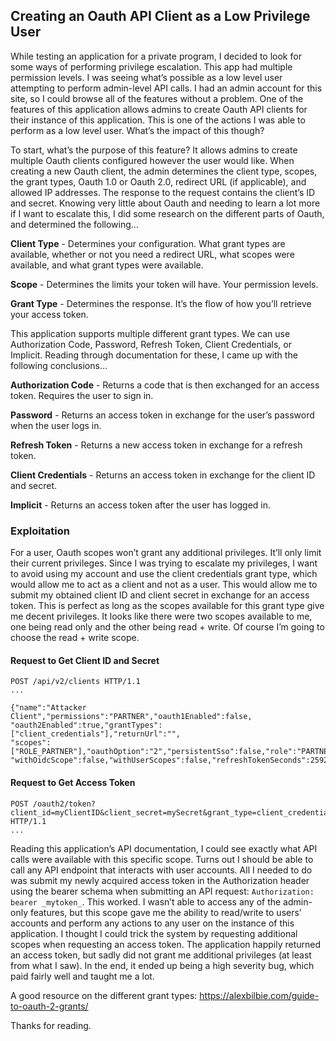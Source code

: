   ## Creating an Oauth API Client as a Low Privilege User

While testing an application for a private program, I decided to look for some ways of performing privilege escalation. This app had multiple permission levels. I was seeing what’s possible as a low level user attempting to perform admin-level API calls. I had an admin account for this site, so I could browse all of the features without a problem. One of the features of this application allows admins to create Oauth API clients for their instance of this application. This is one of the actions I was able to perform as a low level user. What’s the impact of this though? 

To start, what’s the purpose of this feature? It allows admins to create multiple Oauth clients configured however the user would like. When creating a new Oauth client, the admin determines the client type, scopes, the grant types, Oauth 1.0 or Oauth 2.0, redirect URL (if applicable), and allowed IP addresses. The response to the request contains the client’s ID and secret. Knowing very little about Oauth and needing to learn a lot more if I want to escalate this, I did some research on the different parts of Oauth, and determined the following…

**Client Type** - Determines your configuration. What grant types are available, whether or not you need a redirect URL, what scopes were available, and what grant types were available.

**Scope** - Determines the limits your token will have. Your permission levels. 

**Grant Type** - Determines the response. It’s the flow of how you’ll retrieve your access token.

This application supports multiple different grant types. We can use Authorization Code, Password, Refresh Token, Client Credentials, or Implicit. Reading through documentation for these, I came up with the following conclusions…

**Authorization Code** - Returns a code that is then exchanged for an access token. Requires the user to sign in.

**Password** - Returns an access token in exchange for the user’s password when the user logs in.

**Refresh Token** - Returns a new access token in exchange for a refresh token.

**Client Credentials** - Returns an access token in exchange for the client ID and secret.

**Implicit** - Returns an access token after the user has logged in.

### Exploitation

For a user, Oauth scopes won’t grant any additional privileges. It’ll only limit their current privileges. Since I was trying to escalate my privileges, I want to avoid using my account and use the client credentials grant type, which would allow me to act as a client and not as a user. This would allow me to submit my obtained client ID and client secret in exchange for an access token. This is perfect as long as the scopes available for this grant type give me decent privileges. It looks like there were two scopes available to me, one being read only and the other being read + write. Of course I’m going to choose the read + write scope. 

#### Request to Get Client ID and Secret
```
POST /api/v2/clients HTTP/1.1
...

{"name":"Attacker Client","permissions":"PARTNER","oauth1Enabled":false,
"oauth2Enabled":true,"grantTypes":["client_credentials"],"returnUrl":"",
"scopes":["ROLE_PARTNER"],"oauthOption":"2","persistentSso":false,"role":"PARTNER",
"withOidcScope":false,"withUserScopes":false,"refreshTokenSeconds":2592000}
```

#### Request to Get Access Token

```
POST /oauth2/token?client_id=myClientID&client_secret=mySecret&grant_type=client_credentials&scope=ROLE_PARTNER HTTP/1.1
...
```

Reading this application’s API documentation, I could see exactly what API calls were available with this specific scope. Turns out I should be able to call any API endpoint that interacts with user accounts. All I needed to do was submit my newly acquired access token in the Authorization header using the bearer schema when submitting an API request: `Authorization: bearer _mytoken_`. This worked. I wasn’t able to access any of the admin-only features, but this scope gave me the ability to read/write to users’ accounts and perform any actions to any user on the instance of this application. I thought I could trick the system by requesting additional scopes when requesting an access token. The application happily returned an access token, but sadly did not grant me additional privileges (at least from what I saw). In the end, it ended up being a high severity bug, which paid fairly well and taught me a lot.

A good resource on the different grant types: https://alexbilbie.com/guide-to-oauth-2-grants/

Thanks for reading.
